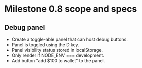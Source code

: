 # Milestone 0.8 scope and specs

## Debug panel

* Create a toggle-able panel that can host debug buttons.
* Panel is toggled using the D key.
* Panel visibility status stored in localStorage.
* Only render if NODE_ENV === development.
* Add button "add $100 to wallet" to the panel.
